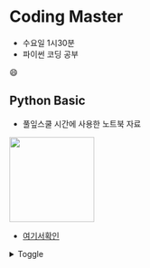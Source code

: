 # Coding Master  
 * 수요일 1시30분
 * 파이썬 코딩 공부

:smile:
## **Python Basic**
- 풀잎스쿨 시간에 사용한 노트북 자료

<img src="https://user-images.githubusercontent.com/60789129/108146882-4f139c00-7111-11eb-85ce-6065e98f787c.png" style="width:150px;"/>


- [여기서확인](https://github.com/AIFFEL-CodingMaster/Jungminchae/tree/main/python_basic)

<details>
    <summary>Toggle</summary>

```python
print("헬로우 파이썬")
```

- [MarkDown-Emoji-link](https://gist.github.com/rxaviers/7360908)
</details>
